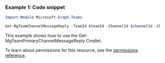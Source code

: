 ### Example 1: Code snippet

```powershellImport-Module Microsoft.Graph.Teams

Get-MgTeamChannelMessageReply -TeamId $teamId -ChannelId $channelId -ChatMessageId $chatMessageId
```
This example shows how to use the Get-MgTeamPrimaryChannelMessageReply Cmdlet.
To learn about permissions for this resource, see the [permissions reference](/graph/permissions-reference).

